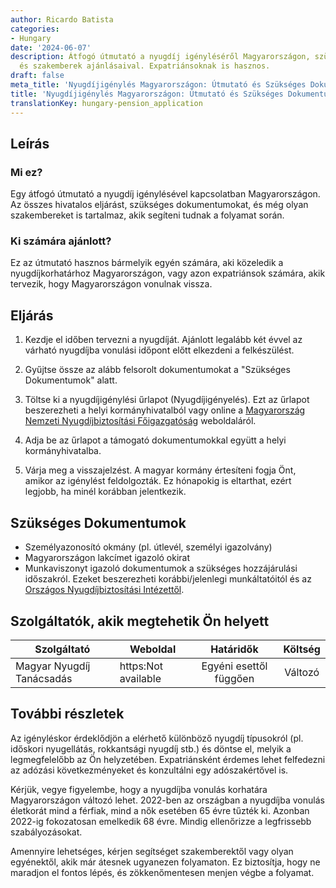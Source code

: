 ```yaml
---
author: Ricardo Batista
categories:
- Hungary
date: '2024-06-07'
description: Átfogó útmutató a nyugdíj igényléséről Magyarországon, szükséges dokumentumokkal
  és szakemberek ajánlásaival. Expatriánsoknak is hasznos.
draft: false
meta_title: 'Nyugdíjigénylés Magyarországon: Útmutató és Szükséges Dokumentumok'
title: 'Nyugdíjigénylés Magyarországon: Útmutató és Szükséges Dokumentumok'
translationKey: hungary-pension_application
---
```



## Leírás
### Mi ez?
Egy átfogó útmutató a nyugdíj igénylésével kapcsolatban Magyarországon. Az összes hivatalos eljárást, szükséges dokumentumokat, és még olyan szakembereket is tartalmaz, akik segíteni tudnak a folyamat során.

### Ki számára ajánlott?
Ez az útmutató hasznos bármelyik egyén számára, aki közeledik a nyugdíjkorhatárhoz Magyarországon, vagy azon expatriánsok számára, akik tervezik, hogy Magyarországon vonulnak vissza.

## Eljárás
1. Kezdje el időben tervezni a nyugdíját. Ajánlott legalább két évvel az várható nyugdíjba vonulási időpont előtt elkezdeni a felkészülést.

2. Gyűjtse össze az alább felsorolt dokumentumokat a "Szükséges Dokumentumok" alatt.

3. Töltse ki a nyugdíjigénylési űrlapot (Nyugdíjigényelés). Ezt az űrlapot beszerezheti a helyi kormányhivatalból vagy online a [Magyarország Nemzeti Nyugdíjbiztosítási Főigazgatóság](https://onkormanyzat.munka.hu/Lapok/default.aspx) weboldaláról.

4. Adja be az űrlapot a támogató dokumentumokkal együtt a helyi kormányhivatalba.

5. Várja meg a visszajelzést. A magyar kormány értesíteni fogja Önt, amikor az igénylést feldolgozták. Ez hónapokig is eltarthat, ezért legjobb, ha minél korábban jelentkezik.

## Szükséges Dokumentumok
- Személyazonosító okmány (pl. útlevél, személyi igazolvány)
- Magyarországon lakcímet igazoló okirat
- Munkaviszonyt igazoló dokumentumok a szükséges hozzájárulási időszakról. Ezeket beszerezheti korábbi/jelenlegi munkáltatóitól és az [Országos Nyugdíjbiztosítási Intézettől](https://onkormanyzat.munka.hu/Lapok/fooldal.aspx).

## Szolgáltatók, akik megtehetik Ön helyett
| Szolgáltató      |     Weboldal     |     Határidők     |       Költség     |
| --------------- | --------------- |  :-------------: | :-------------: |
| Magyar Nyugdíj Tanácsadás |  https:Not available     | Egyéni esettől függően      | Változó       |

## További részletek
Az igényléskor érdeklődjön a elérhető különböző nyugdíj típusokról (pl. időskori nyugellátás, rokkantsági nyugdíj stb.) és döntse el, melyik a legmegfelelőbb az Ön helyzetében. Expatriánsként érdemes lehet felfedezni az adózási következményeket és konzultálni egy adószakértővel is.

Kérjük, vegye figyelembe, hogy a nyugdíjba vonulás korhatára Magyarországon változó lehet. 2022-ben az országban a nyugdíjba vonulás életkorát mind a férfiak, mind a nők esetében 65 évre tűzték ki. Azonban 2022-ig fokozatosan emelkedik 68 évre. Mindig ellenőrizze a legfrissebb szabályozásokat.

Amennyire lehetséges, kérjen segítséget szakemberektől vagy olyan egyénektől, akik már átesnek ugyanezen folyamaton. Ez biztosítja, hogy ne maradjon el fontos lépés, és zökkenőmentesen menjen végbe a folyamat.